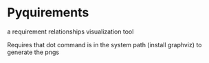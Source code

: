 Pyquirements
============

a requirement relationships visualization tool

Requires that dot command is in the system path (install graphviz) to generate the pngs
